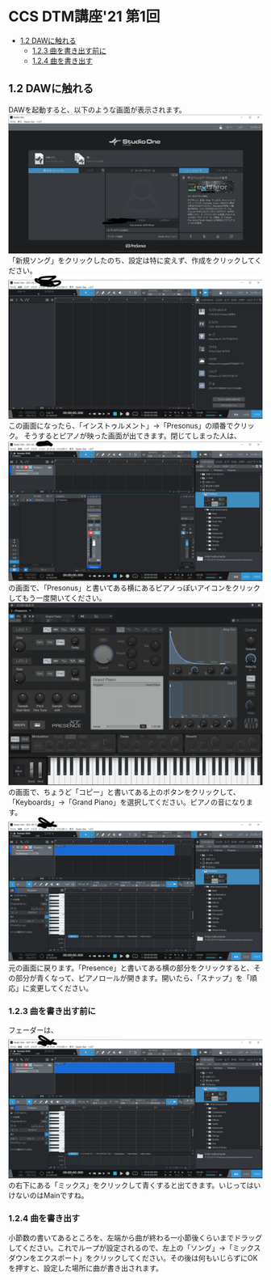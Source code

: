 <!-- omit in toc -->
# CCS DTM講座'21 第1回
<!-- omit in toc -->
* [1.2 DAWに触れる](#12-dawに触れる)
	* [1.2.3 曲を書き出す前に](#123-曲を書き出す前に)
	* [1.2.4 曲を書き出す](#124-曲を書き出す)
## 1.2 DAWに触れる
DAWを起動すると、以下のような画面が表示されます。
![](./images/dtm019.png)  
「新規ソング」をクリックしたのち、設定は特に変えず、作成をクリックしてください。
![](./images/dtm020.png)  
この画面になったら、「インストゥルメント」→「Presonus」の順番でクリック。
そうするとピアノが映った画面が出てきます。閉じてしまった人は、
![](./images/dtm021.png)  
の画面で、「Presonus」と書いてある横にあるピアノっぽいアイコンをクリックしてもう一度開いてください。
![](./images/dtm022.png)  
の画面で、ちょうど「コピー」と書いてある上のボタンをクリックして、「Keyboards」→「Grand Piano」を選択してください。ピアノの音になります。
![](./images/dtm023.png)  
元の画面に戻ります。「Presence」と書いてある横の部分をクリックすると、その部分が青くなって、ピアノロールが開きます。開いたら、「スナップ」を「順応」に変更してください。

### 1.2.3 曲を書き出す前に
フェーダーは、
![](./images/dtm023.png)  
の右下にある「ミックス」をクリックして青くすると出てきます。いじってはいけないのはMainですね。

### 1.2.4 曲を書き出す
小節数の書いてあるところを、左端から曲が終わる一小節後くらいまでドラッグしてください。これでループが設定されるので、左上の「ソング」→「ミックスダウンをエクスポート」をクリックしてください。その後は何もいじらずにOKを押すと、設定した場所に曲が書き出されます。